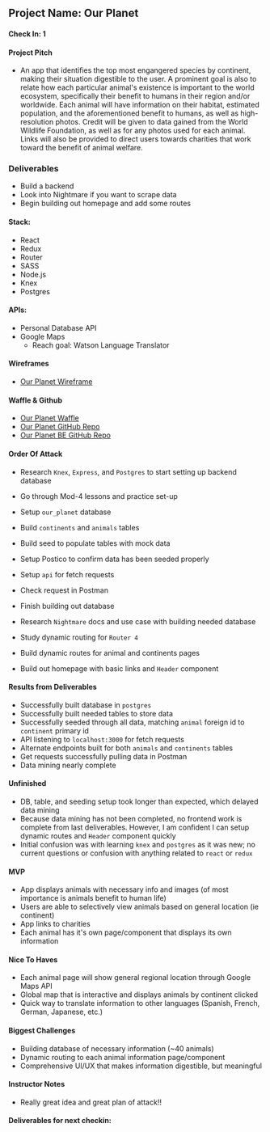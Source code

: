 ## Project Name: Our Planet

#### Check In: 1

#### Project Pitch

* An app that identifies the top most engangered species by continent, making their situation digestible to the user. A prominent goal is also to relate how each particular animal's existence is important to the world ecosystem, specifically their benefit to humans in their region and/or worldwide. Each animal will have information on their habitat, estimated population, and the aforementioned benefit to humans, as well as high-resolution photos. Credit will be given to data gained from the World Wildlife Foundation, as well as for any photos used for each animal. Links will also be provided to direct users towards charities that work toward the benefit of animal welfare.

### Deliverables

* Build a backend
* Look into Nightmare if you want to scrape data
* Begin building out homepage and add some routes

#### Stack:

* React
* Redux
* Router
* SASS
* Node.js
* Knex
* Postgres

#### APIs:

* Personal Database API
* Google Maps
  * Reach goal: Watson Language Translator

#### Wireframes

* [Our Planet Wireframe](https://xd.adobe.com/view/a017c691-0ff2-4b78-979a-b5e5e64187b7)

#### Waffle & Github

* [Our Planet Waffle](https://waffle.io/HartiganHM/our-planet)
* [Our Planet GitHub Repo](https://github.com/HartiganHM/our-planet)
* [Our Planet BE GitHub Repo](https://github.com/HartiganHM/our-planet-be)

#### Order Of Attack

* Research `Knex`, `Express`, and `Postgres` to start setting up backend database
* Go through Mod-4 lessons and practice set-up
* Setup `our_planet` database
* Build `continents` and `animals` tables
* Build seed to populate tables with mock data
* Setup Postico to confirm data has been seeded properly
* Setup `api` for fetch requests
* Check request in Postman
* Finish building out database

* Research `Nightmare` docs and use case with building needed database

* Study dynamic routing for `Router 4`
* Build dynamic routes for animal and continents pages

* Build out homepage with basic links and `Header` component

#### Results from Deliverables

* Successfully built database in `postgres`
* Successfully built needed tables to store data
* Successfully seeded through all data, matching `animal` foreign id to `continent` primary id
* API listening to `localhost:3000` for fetch requests
* Alternate endpoints built for both `animals` and `continents` tables
* Get requests successfully pulling data in Postman
* Data mining nearly complete

#### Unfinished

* DB, table, and seeding setup took longer than expected, which delayed data mining
* Because data mining has not been completed, no frontend work is complete from last deliverables. However, I am confident I can setup dynamic routes and `Header` component quickly
* Initial confusion was with learning `knex` and `postgres` as it was new; no current questions or confusion with anything related to `react` or `redux`

#### MVP

* App displays animals with necessary info and images (of most importance is animals benefit to human life)
* Users are able to selectively view animals based on general location (ie continent)
* App links to charities
* Each animal has it's own page/component that displays its own information

#### Nice To Haves

* Each animal page will show general regional location through Google Maps API
* Global map that is interactive and displays animals by continent clicked
* Quick way to translate information to other languages (Spanish, French, German, Japanese, etc.)

#### Biggest Challenges

* Building database of necessary information (~40 animals)
* Dynamic routing to each animal information page/component
* Comprehensive UI/UX that makes information digestible, but meaningful

#### Instructor Notes

* Really great idea and great plan of attack!! 

#### Deliverables for next checkin:

